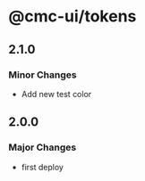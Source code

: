 # @cmc-ui/tokens

## 2.1.0

### Minor Changes

- Add new test color

## 2.0.0

### Major Changes

- first deploy
